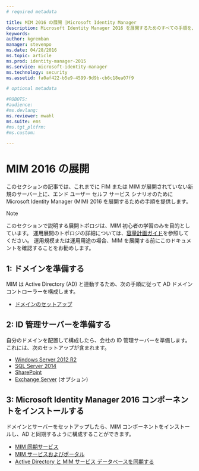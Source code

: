 ```yaml
---
# required metadata

title: MIM 2016 の展開 |Microsoft Identity Manager
description: Microsoft Identity Manager 2016 を展開するためのすべての手順を、ポータルを構成する環境を準備するところから説明します。
keywords:
author: kgremban
manager: stevenpo
ms.date: 04/28/2016
ms.topic: article
ms.prod: identity-manager-2015
ms.service: microsoft-identity-manager
ms.technology: security
ms.assetid: fa0af422-b5e9-4599-9d9b-cb6c18ea07f9

# optional metadata

#ROBOTS:
#audience:
#ms.devlang:
ms.reviewer: mwahl
ms.suite: ems
#ms.tgt_pltfrm:
#ms.custom:

---
```


# MIM 2016 の展開
このセクションの記事では、これまでに FIM または MIM が展開されていない新規のサーバー上に、エンド ユーザー セルフ サービス シナリオのために Microsoft Identity Manager (MIM) 2016 を展開するための手順を提供します。

> [!NOTE]
> このセクションで説明する展開トポロジは、MIM 初心者の学習のみを目的としています。  運用展開のトポロジの詳細については、[容量計画ガイド](/microsoft-identity-manager/plan-design/capacity-planning-guide)を参照してください。  運用規模または運用用途の場合、MIM を展開する前にこのドキュメントを確認することをお勧めします。

<!---
Comment: Restore after PAM content is included

The privileged access management scenario is deployed differently than other MIM scenarios, as it requires a dedicated bastion forest environment.  If you want to learn more about deploying MIM for Privileged Identity Management, see [Getting Started with Privileged Access Management](privileged-access-management-get-started.md).
--->

## 1: ドメインを準備する
MIM は Active Directory (AD) と連動するため、次の手順に従って AD ドメイン コントローラーを構成します。
- [ドメインのセットアップ](preparing-domain.md)

## 2: ID 管理サーバーを準備する
自分のドメインを配置して構成したら、会社の ID 管理サーバーを準備します。 これには、次のセットアップが含まれます。
- [Windows Server 2012 R2](prepare-server-ws2012r2.md)
- [SQL Server 2014](prepare-server-sql2014.md)
- [SharePoint](prepare-server-sharepoint.md)
- [Exchange Server](prepare-server-exchange.md) (オプション)

## 3: Microsoft Identity Manager 2016 コンポーネントをインストールする
ドメインとサーバーをセットアップしたら、MIM コンポーネントをインストールし、AD と同期するように構成することができます。
- [MIM 同期サービス](install-mim-sync.md)
- [MIM サービスおよびポータル](install-mim-service-portal.md)
- [Active Directory と MIM サービス データベースを同期する](install-mim-sync-ad-service.md)


<!--HONumber=Apr16_HO4-->


